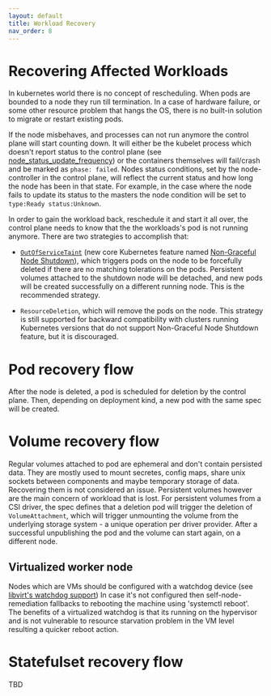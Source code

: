 ```yaml
---
layout: default
title: Workload Recovery
nav_order: 8
---
```


# Recovering Affected Workloads

In kubernetes world there is no concept of rescheduling. When pods are bounded to a
node they run till termination. In a case of hardware failure, or some other
resource problem that hangs the OS, there is no built-in solution to migrate or
restart existing pods.

If the node misbehaves, and processes can not run anymore the control
plane will start counting down. It will either be the kubelet process which doesn't
report status to the control plane (see [node_status_update_frequency][]) or
the containers themselves will fail/crash and be marked as `phase: failed`.
Nodes status conditions, set by the node-controller in the control plane, will
reflect the current status and how long the node has been in that state.
For example, in the case where the node fails to update its status to the
masters the node condition will be set to `type:Ready status:Unknown`.

In order to gain the workload back, reschedule it and start it all over, the control plane
needs to know that the the workloads's pod is not running anymore. There are two
strategies to accomplish that:

- [`OutOfServiceTaint`][] (new core Kubernetes feature named [Non-Graceful Node
  Shutdown]), which triggers pods on the node to be forcefully deleted if there are no
  matching tolerations on the pods. Persistent volumes attached to the shutdown node will
  be detached, and new pods will be created successfully on a different running node. This
  is the recommended strategy.

- `ResourceDeletion`, which will remove the pods on the node. This strategy is still supported for
  backward compatibility with clusters running Kubernetes versions that do not support Non-Graceful
  Node Shutdown feature, but it is discouraged.

# Pod recovery flow

After the node is deleted, a pod is scheduled for deletion by the control
plane. Then, depending on deployment kind, a new pod with the same spec
will be created.

# Volume recovery flow

Regular volumes attached to pod are ephemeral and don't contain persisted data.
They are mostly used to mount secretes, config maps, share unix sockets between
components and maybe temporary storage of data. Recovering them is not considered
an issue.
Persistent volumes however are the main concern of workload that is lost.
For persistent volumes from a CSI driver, the spec defines that a deletion pod
will trigger the deletion of `VolumeAttachment`, which will trigger unmounting
the volume from the underlying storage system - a unique operation per driver provider.
After a successful unpublishing the pod and the volume can start again, on a different
node.

## Virtualized worker node

Nodes which are VMs should be configured with a watchdog device (see [libvirt's watchdog support][])
In case it's not configured then self-node-remediation fallbacks to rebooting the machine
using 'systemctl reboot'. The benefits of a virtualized watchdog is that its running
on the hypervisor and is not vulnerable to resource starvation problem in the VM level
resulting a quicker reboot action.

# Statefulset recovery flow

TBD

[node_status_update_frequency]: https://kubernetes.io/docs/reference/command-line-tools-reference/kubelet/
[`OutOfServiceTaint`]: https://kubernetes.io/docs/reference/labels-annotations-taints/#node-kubernetes-io-out-of-service
[Non-Graceful Node Shutdown]: https://kubernetes.io/blog/2023/08/16/kubernetes-1-28-non-graceful-node-shutdown-ga/
[libvirt's watchdog support]: https://libvirt.org/formatdomain.html#watchdog-device
